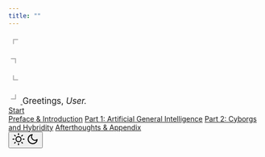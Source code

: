 ```yaml
---
title: ""
---
```


<div class="homepage-container">
  <svg class="corner-icon top-left" xmlns="http://www.w3.org/2000/svg" 
     width="24" height="24" viewBox="0 0 24 24" fill="none" 
     stroke="#b2b2b2" stroke-width="2" stroke-linecap="round" stroke-linejoin="round">
  <g transform="rotate(135 12 12)">
    <path d="M6 9l6 6 6-6"/>
  </g>
</svg>

  <svg class="corner-icon top-right" xmlns="http://www.w3.org/2000/svg" 
     width="24" height="24" viewBox="0 0 24 24" fill="none" 
     stroke="#b2b2b2" stroke-width="2" stroke-linecap="round" stroke-linejoin="round">
  <g transform="rotate(225 12 12)">
    <path d="M6 9l6 6 6-6"/>
  </g>
</svg>
  
  <svg class="corner-icon bottom-left" xmlns="http://www.w3.org/2000/svg" 
     width="24" height="24" viewBox="0 0 24 24" fill="none" 
     stroke="#b2b2b2" stroke-width="2" stroke-linecap="round" stroke-linejoin="round">
  <g transform="rotate(45 12 12)">
    <path d="M6 9l6 6 6-6"/>
  </g>
</svg>

<a href="/Notes/Weird-Ecologies-1page" class="corner-icon bottom-right">
     <svg xmlns="http://www.w3.org/2000/svg" 
       width="24" height="24" viewBox="0 0 24 24" fill="none" 
       stroke="#b2b2b2" stroke-width="2" stroke-linecap="round" stroke-linejoin="round">
     <g transform="rotate(-45 12 12)">
       <path d="M6 9l6 6 6-6"/>
     </g>
   </svg>
   </a>

  <span id="greeting" style="font-size: 1.2em; margin-top: 4px; margin-bottom:10px">
    Greetings, <span style="font-style: italic;">User.</span>
  </span>

  <div class="chapter-menu">
    <a href="/Notes/Weird-Ecologies-1" class="start-button">Start</a>
    <div class="chapter-options">
      <a href="/Notes/Weird-Ecologies-1" class="chapter-button">Preface & Introduction</a>
      <a href="/Notes/Weird-Ecologies-1#part-1-artificial-general-intelligence" class="chapter-button">Part 1: Artificial General Intelligence</a>
      <a href="/Notes/Weird-Ecologies-2" class="chapter-button">Part 2: Cyborgs and Hybridity</a>
      <a href="/Notes/Weird-Ecologies-Afterthoughts" class="chapter-button">Afterthoughts & Appendix</a>
    </div>
  </div>

  <button class="homepage-darkmode-toggle" id="darkmode-toggle">
    <svg class="sun-icon" xmlns="http://www.w3.org/2000/svg" width="24" height="24" viewBox="0 0 24 24" fill="none" stroke="currentColor" stroke-width="2" stroke-linecap="round" stroke-linejoin="round"><circle cx="12" cy="12" r="5"></circle><line x1="12" y1="1" x2="12" y2="3"></line><line x1="12" y1="21" x2="12" y2="23"></line><line x1="4.22" y1="4.22" x2="5.64" y2="5.64"></line><line x1="18.36" y1="18.36" x2="19.78" y2="19.78"></line><line x1="1" y1="12" x2="3" y2="12"></line><line x1="21" y1="12" x2="23" y2="12"></line><line x1="4.22" y1="19.78" x2="5.64" y2="18.36"></line><line x1="18.36" y1="5.64" x2="19.78" y2="4.22"></line></svg>
    <svg class="moon-icon" xmlns="http://www.w3.org/2000/svg" width="24" height="24" viewBox="0 0 24 24" fill="none" stroke="currentColor" stroke-width="2" stroke-linecap="round" stroke-linejoin="round"><path d="M21 12.79A9 9 0 1111.21 3 7 7 0 0021 12.79z"></path></svg>
  </button>
</div>

<script>
document.addEventListener('DOMContentLoaded', function() {
  // Check for manual override first, then fall back to system preference
  const savedTheme = localStorage.getItem('theme');
  const prefersDark = window.matchMedia('(prefers-color-scheme: dark)').matches;
  const hasManualOverride = localStorage.getItem('manual-theme-override') === 'true';
  
  // Use saved theme if there's a manual override, otherwise use system preference
  const initialTheme = hasManualOverride ? savedTheme : (prefersDark ? 'dark' : 'light');
  
  // Set initial theme
  document.documentElement.setAttribute('data-theme', initialTheme);
  document.documentElement.setAttribute('saved-theme', initialTheme);
  
  // Update localStorage to match current theme
  localStorage.setItem('theme', initialTheme);
  
  // Toggle functionality
  const toggleButton = document.getElementById('darkmode-toggle');
  
  if (toggleButton) {
    toggleButton.addEventListener('click', function() {
      const currentTheme = document.documentElement.getAttribute('data-theme');
      const newTheme = currentTheme === 'dark' ? 'light' : 'dark';
      
      // Set manual override flag
      localStorage.setItem('manual-theme-override', 'true');
      
      document.documentElement.setAttribute('data-theme', newTheme);
      document.documentElement.setAttribute('saved-theme', newTheme);
      localStorage.setItem('theme', newTheme);
    });
  }
  
  // Listen for changes in system preference (only if no manual override)
  window.matchMedia('(prefers-color-scheme: dark)').addEventListener('change', function(e) {
    const hasOverride = localStorage.getItem('manual-theme-override') === 'true';
    if (!hasOverride) {
      const newTheme = e.matches ? 'dark' : 'light';
      document.documentElement.setAttribute('data-theme', newTheme);
      document.documentElement.setAttribute('saved-theme', newTheme);
      localStorage.setItem('theme', newTheme);
    }
  });
});
</script>